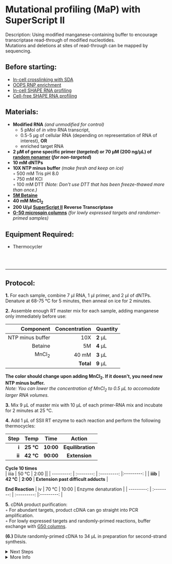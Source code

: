 Mutational profiling (MaP) with SuperScript II
================================================================================
Description: Using modified manganese-containing buffer to encourage transcriptase read-through of modified nucleotides.<br/>
Mutations and deletions at sites of read-through can be mapped by sequencing.

Before starting:
--------------------------------------------------------------------------------
* [In-cell crosslinking with SDA](../Chemical-Probing/SDA-Xlinking.md)
* [OOPS RNP enrichment](../Chemical-Probing/OOPS-RNP.md)
* [In-cell SHAPE RNA profiling](../Chemical-Probing/In-Cell-SHAPE.md)
* [Cell-free SHAPE RNA profiling](../Chemical-Probing/Cell-free-SHAPE.md)

Materials:
--------------------------------------------------------------------------------
  * **Modified RNA** _(and unmodified for control)_
    * 5 pMol of _in vitro_ RNA transcript,
    * 0.5-5 µg of cellular RNA (depending on representation of RNA of interest), **OR**
    * enriched target RNA
  * **2 µM of gene specific primer (_targeted_) or 70 µM (200 ng/µL) of [random nonamer](https://www.neb.com/products/s1254-random-primer-9#Product%20Information) (_for non-targeted_)**
  * **10 mM dNTPs**
  * **10X NTP minus buffer** _(make fresh and keep on ice)_  
    ◦ 500 mM Tris pH 8.0  
    ◦ 750 mM KCl  
    ◦ 100 mM DTT _(Note: Don't use DTT that has been freeze-thawed more than once.)_  
  * [**5M Betaine**](https://www.fishersci.ca/shop/products/betaine-5m-solution-molecular-biology-grade-ultrapure-affymetrix-usb-3/aaj77507ucr)
  * **40 mM MnCl<sub>2</sub>**  
  * **200 U/µl** [**SuperScript II**](https://www.thermofisher.com/order/catalog/product/18064022#/18064022) **Reverse Transcriptase**
  * [**G-50 microspin columns**](https://www.cytivalifesciences.com/en/us/shop/molecular-biology/purification/gel-filtration-columns/illustra-microspin-g-50-columns-p-00056)
 _(for lowly expressed targets and randomer-primed samples)_  
  
Equipment Required:
--------------------------------------------------------------------------------
  * Thermocycler

<br/><br/>

___
Protocol:
--------------------------------------------------------------------------------

**1.** For each sample, combine 7 µl RNA, 1 µl primer, and 2 µl of dNTPs. <br/>Denature at 68-75 °C for 5 minutes, then anneal on ice for 2 minutes.

**2.** Assemble enough RT master mix for each sample, adding manganese only immediately before use:

  | Component | Concentration | Quantity | 
  | ---------: | ---------: | :---------- |
  | NTP minus buffer | 10X | **2**  µL | 
  | Betaine | 5M | **4**  µL |
  | MnCl<sub>2</sub> | 40 mM | **3**  µL |
  || **Total** | **9** µL |
  
  **The color should change upon adding MnCl<sub>2</sub>. If it doesn't, you need new NTP minus buffer.**  
  _Note: You can lower the concentration of MnCl<sub>2</sub> to 0.5 µL to accomodate larger RNA volumes._
  
**3.** Mix 9 µL of master mix with 10 µL of each primer-RNA mix and incubate for 2 minutes at 25 °C. 

**4.** Add 1 µL of SSII RT enzyme to each reaction and perform the following thermocycles:

  | Step | Temp | Time | Action |
  | ---------: | :--------: | :---------: |:---------: |
  | **i** | **25 °C** | **10:00** | **Equilibration** |
  | **ii** | **42 °C** | **90:00** | **Extension** |
  
  **Cycle 10 times**  
  | iiia | 50 °C | 2:00 ||
  | ---------: | :--------: | :---------: |:---------: |
  | **iiib** | **42 °C** | **2:00** | **Extension past difficult adducts** |
 
  **End Reaction** 
  | iv | 70 °C | 10:00 | Enzyme denaturation |
  | ---------: | :--------: | :---------: |:---------: |

**5.** cDNA product purification:  
  ◦ For abundant targets, product cDNA can go straight into PCR amplification.  
  ◦ For lowly expressed targets and randomly-primed reactions, buffer exchange with [G50 columns](../NGS/G-50-microspin.md).

**(6.)** Dilute randomly-primed cDNA to 34 µL in preparation for second-strand synthesis.
  
<!-- The text below creates dropdown lists for links to next steps or hyperlinks -->

<details>
  <summary>Next Steps</summary>
  
</p> <a href="../NGS/Second-Strand-Synthesis.md">
Second-Strand Synthesis</a>

</p> <a href="../NGS/Two-Step-PCR-Library.md">
2-step PCR library generation </a>

</details>

<details>
  <summary>More Info</summary>
  
  <a href="https://doi.org/10.1038/nprot.2015.103">
Original SHAPE-MaP Protocol</a>  

</details>
